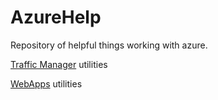 # AzureHelp
Repository of helpful things working with azure.

[Traffic Manager](/TrafficManager/readme.md) utilities

[WebApps](/WebApps/readme.md) utilities